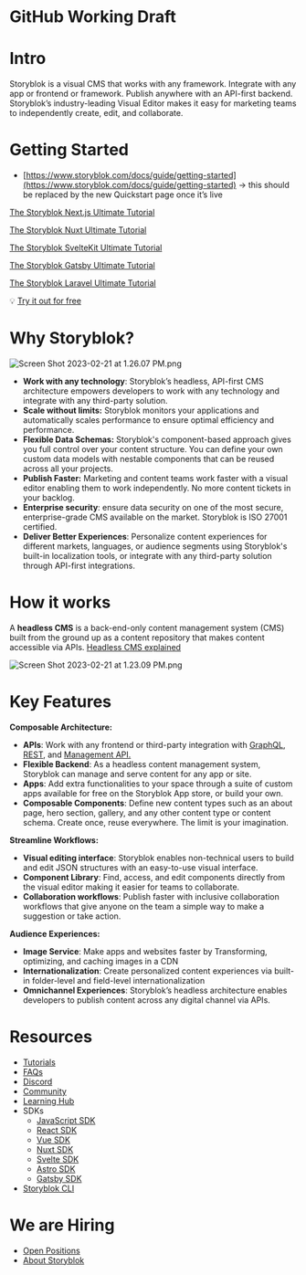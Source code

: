 # GitHub Working Draft

# Intro

Storyblok is a visual CMS that works with any framework. Integrate with any app or frontend or framework. Publish anywhere with an API-first backend. Storyblok’s industry-leading Visual Editor makes it easy for marketing teams to independently create, edit, and collaborate.  

# Getting Started

- [https://www.storyblok.com/docs/guide/getting-started](https://www.storyblok.com/docs/guide/getting-started) → this should be replaced by the new Quickstart page once it’s live

[The Storyblok Next.js Ultimate Tutorial](https://www.storyblok.com/tp/nextjs-headless-cms-ultimate-tutorial)

[The Storyblok Nuxt Ultimate Tutorial](https://www.storyblok.com/tp/storyblok-nuxt-ultimate-tutorial)

[The Storyblok SvelteKit Ultimate Tutorial](https://www.storyblok.com/tp/the-storyblok-sveltekit-ultimate-tutorial)

[The Storyblok Gatsby Ultimate Tutorial](https://www.storyblok.com/tp/storyblok-gatsby-ultimate-tutorial)

[The Storyblok Laravel Ultimate Tutorial](https://www.storyblok.com/tp/storyblok-laravel-ultimate-tutorial)

<aside>

💡 [Try it out for free](https://app.storyblok.com/#!/signup?utm_source=github_storyblok&utm_medium=website)

</aside>

# Why Storyblok?

![Screen Shot 2023-02-21 at 1.26.07 PM.png](https://s3.us-west-2.amazonaws.com/secure.notion-static.com/6110baea-a6f9-48fe-ba79-cb70eb292e25/Screen_Shot_2023-02-21_at_1.26.07_PM.png?X-Amz-Algorithm=AWS4-HMAC-SHA256&X-Amz-Content-Sha256=UNSIGNED-PAYLOAD&X-Amz-Credential=AKIAT73L2G45EIPT3X45%2F20230313%2Fus-west-2%2Fs3%2Faws4_request&X-Amz-Date=20230313T230300Z&X-Amz-Expires=86400&X-Amz-Signature=5a7d0503c18c50e21a481ec0c1df1bfe073a13554c6a7a1955f42aa783449016&X-Amz-SignedHeaders=host&response-content-disposition=filename%3D%22Screen%2520Shot%25202023-02-21%2520at%25201.26.07%2520PM.png%22&x-id=GetObject)

- **Work with any technology**: Storyblok’s headless, API-first CMS architecture empowers developers to work with any technology and integrate with any third-party solution.
- **Scale without limits:**   Storyblok monitors your applications and automatically scales performance to ensure optimal efficiency and performance.
- **Flexible Data Schemas:** Storyblok's component-based approach gives you full control over your content structure. You can define your own custom data models with nestable components that can be reused across all your projects.
- **Publish Faster:** Marketing and content teams work faster with a visual editor enabling them to work independently. No more content tickets in your backlog.
- **Enterprise security**: ensure data security on one of the most secure, enterprise-grade CMS available on the market. Storyblok is ISO 27001 certified.
- **Deliver Better Experiences**: Personalize content experiences for different markets, languages, or audience segments using Storyblok's built-in localization tools, or integrate with any third-party solution through API-first integrations.

# How it works

A **headless CMS** is a back-end-only content management system (CMS) built from the ground up as a content repository that makes content accessible via APIs.  [Headless CMS explained](https://www.storyblok.com/tp/headless-cms-explained)

![Screen Shot 2023-02-21 at 1.23.09 PM.png](https://s3.us-west-2.amazonaws.com/secure.notion-static.com/71501f4a-3257-4a1f-bec2-1819769bcf10/Screen_Shot_2023-02-21_at_1.23.09_PM.png?X-Amz-Algorithm=AWS4-HMAC-SHA256&X-Amz-Content-Sha256=UNSIGNED-PAYLOAD&X-Amz-Credential=AKIAT73L2G45EIPT3X45%2F20230313%2Fus-west-2%2Fs3%2Faws4_request&X-Amz-Date=20230313T230146Z&X-Amz-Expires=86400&X-Amz-Signature=4ab7bd32faf6b7d4f041f4eeeb8fc2dbfd7984b36857cfb956298ee7be785fd2&X-Amz-SignedHeaders=host&response-content-disposition=filename%3D%22Screen%2520Shot%25202023-02-21%2520at%25201.23.09%2520PM.png%22&x-id=GetObject)

# Key Features

**Composable Architecture:**

- **APIs**: Work with any frontend or third-party integration with [GraphQL](https://www.storyblok.com/docs/graphql-api), [REST](https://www.storyblok.com/docs/api/content-delivery/v2), and [Management API.](https://www.storyblok.com/docs/api/management)
- **Flexible Backend**: As a headless content management system, Storyblok can manage and serve content for any app or site.
- **Apps**: Add extra functionalities to your space through a suite of custom apps available for free on the Storyblok App store, or build your own.
- **Composable Components**: Define new content types such as an about page, hero section, gallery, and any other content type or content schema. Create once, reuse everywhere. The limit is your imagination.

**Streamline Workflows:**

- **Visual editing interface**: Storyblok enables non-technical users to build and edit JSON structures with an easy-to-use visual interface.
- **Component Library**: Find, access, and edit components directly from the visual editor making it easier for teams to collaborate.
- **Collaboration workflows**: Publish faster with inclusive collaboration workflows that give anyone on the team a simple way to make a suggestion or take action.

**Audience Experiences:**

- **Image Service**: Make apps and websites faster by Transforming, optimizing, and caching images in a CDN
- **Internationalization**: Create personalized content experiences via built-in folder-level and field-level internationalization
- **Omnichannel Experiences**: Storyblok’s headless architecture enables developers to publish content across any digital channel via APIs.

# Resources

- [Tutorials](https://www.storyblok.com/tutorials)
- [FAQs](https://www.storyblok.com/faqs)
- [Discord](https://discord.gg/jKrbAMz)
- [Community](https://www.storyblok.com/community)
- [Learning Hub](https://www.storyblok.com/docs)
- SDKs
    - [JavaScript SDK](https://github.com/storyblok/storyblok-js)
    - [React SDK](https://github.com/storyblok/storyblok-react)
    - [Vue SDK](https://github.com/storyblok/storyblok-vue)
    - [Nuxt SDK](https://github.com/storyblok/storyblok-nuxt)
    - [Svelte SDK](https://github.com/storyblok/storyblok-svelte)
    - [Astro SDK](https://github.com/storyblok/storyblok-astro/)
    - [Gatsby SDK](https://github.com/storyblok/gatsby-source-storyblok)
- [Storyblok CLI](https://github.com/storyblok/storyblok-cli)

# We are Hiring

- [Open Positions](https://www.storyblok.com/jobs#open-positions)
- [About Storyblok](https://www.storyblok.com/about)
